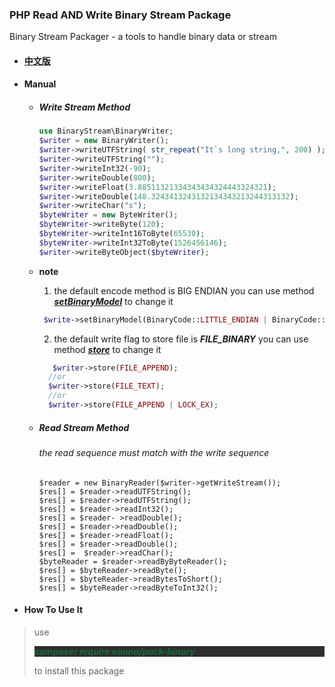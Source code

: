 ### PHP Read AND Write Binary Stream Package 
Binary Stream Packager - a tools to handle binary data or stream

- #### [中文版](https://github.com/eouna/pack-binary/blob/master/README_CN.md)

- #### Manual
  
  - ##### Write Stream Method

  	````php
    use BinaryStream\BinaryWriter;
    $writer = new BinaryWriter();
    $writer->writeUTFString( str_repeat("It`s long string,", 200) );
    $writer->writeUTFString("");
    $writer->writeInt32(-90);
    $writer->writeDouble(800);
    $writer->writeFloat(3.88511321334343434324443324321);
    $writer->writeDouble(148.3243413243132134343213244313132);
    $writer->writeChar("s");
    $byteWriter = new ByteWriter();
    $byteWriter->writeByte(120);
    $byteWriter->writeInt16ToByte(65530);
    $byteWriter->writeInt32ToByte(1526456146);
    $writer->writeByteObject($byteWriter);
  	````
 
 
  - **note**
        
    1. the default encode method is BIG ENDIAN you can use method ***<u>*setBinaryModel*</u>*** to change it
    
     ````php
      $write->setBinaryModel(BinaryCode::LITTLE_ENDIAN | BinaryCode::BIG_ENDIAN);
    `````
    2. the default write flag to store file is ***FILE_BINARY*** you can
       use method ***<u>*store*</u>*** to change it
 
    ````php
       $writer->store(FILE_APPEND);
      //or 
      $writer->store(FILE_TEXT);
      //or
      $writer->store(FILE_APPEND | LOCK_EX);
    `````

  - ##### Read Stream Method
    
    ###### the read sequence must match with the write sequence
    
    ````
    $reader = new BinaryReader($writer->getWriteStream());
    $res[] = $reader->readUTFString();
    $res[] = $reader->readUTFString();
    $res[] = $reader->readInt32();
    $res[] = $reader- >readDouble();
    $res[] = $reader->readDouble();
    $res[] = $reader->readFloat();
    $res[] = $reader->readDouble();
    $res[] =  $reader->readChar();
    $byteReader = $reader->readByByteReader();
    $res[] = $byteReader->readByte();
    $res[] = $byteReader->readBytesToShort();
    $res[] = $byteReader->readByteToInt32();
    ````

- #### How To Use It
>    use <p
>    style="fontsize:16px;color:#156b39;background-color:#2e2e2e">***composer
>    require eouna/pack-binary***</p> to install this package

